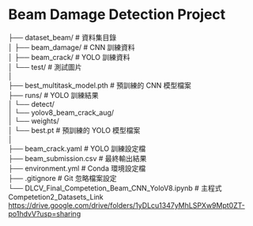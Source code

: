 # Beam Damage Detection Project
├── dataset_beam/                # 資料集目錄                                                                                                                          
│   ├── beam_damage/             # CNN 訓練資料                                                                                                                        
│   ├── beam_crack/              # YOLO 訓練資料                                                                                                                       
│   └── test/                    # 測試圖片                                                                                                                            
│                                                                                                                                                                      
├── best_multitask_model.pth     # 預訓練的 CNN 模型檔案                                                                                                                
├── runs/                        # YOLO 訓練結果                                                                                                                       
│   └── detect/                                                                                                                                                        
│       └── yolov8_beam_crack_aug/                                                                                                                                     
│           └── weights/                                                                                                                                              
│               └── best.pt     # 預訓練的 YOLO 模型檔案                                                                                                              
│                                                                                                                                                                      
├── beam_crack.yaml              # YOLO 訓練設定檔                                                                                                                    
├── beam_submission.csv          # 最終輸出結果                                                                                                                        
├── environment.yml              # Conda 環境設定檔                                                                                                                    
├── .gitignore                   # Git 忽略檔案設定                                                                                                                    
└── DLCV_Final_Competetion_Beam_CNN_YoloV8.ipynb      # 主程式                                                                                                                              
  Competetion2_Datasets_Link
  https://drive.google.com/drive/folders/1yDLcu1347yMhLSPXw9Mpt0ZT-po1hdvV?usp=sharing

